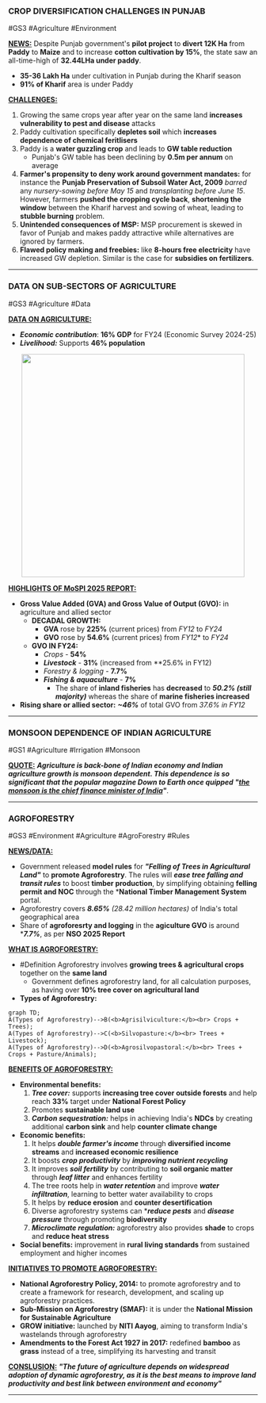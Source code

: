 ### CROP DIVERSIFICATION CHALLENGES IN PUNJAB
#GS3 #Agriculture #Environment 

<b><u>NEWS:</u></b> Despite Punjab government's **pilot project** to **divert 12K Ha** from **Paddy** to **Maize** and to increase **cotton cultivation by 15%**, the state saw an all-time-high of **32.44LHa under paddy**.
- **35-36 Lakh Ha** under cultivation in Punjab during the Kharif season
- **91% of Kharif** area is under Paddy 

<b><u>CHALLENGES:</u></b>
1. Growing the same crops year after year on the same land **increases vulnerability to pest and disease** attacks
2. Paddy cultivation specifically **depletes soil** which **increases dependence of chemical feritlisers**
3. Paddy is a **water guzzling crop** and leads to **GW table reduction**
	- Punjab's GW table has been declining by **0.5m per annum** on average
4. **Farmer's propensity to deny work around government mandates:** for instance the **Punjab Preservation of Subsoil Water Act, 2009** *barred* any *nursery-sowing before May 15* and *transplanting before June 15*. However, farmers **pushed the cropping cycle back**, **shortening the window** between the Kharif harvest and sowing of wheat, leading to **stubble burning** problem.
5. **Unintended consequences of MSP:** MSP procurement is skewed in favor of Punjab and makes paddy attractive while alternatives are ignored by farmers.
6. **Flawed policy making and freebies:** like **8-hours free electricity** have increased GW depletion. Similar is the case for **subsidies on fertilizers**.
---
### DATA ON SUB-SECTORS OF AGRICULTURE
#GS3 #Agriculture #Data 

<b><u>DATA ON AGRICULTURE:</u></b>
- ***Economic contribution***: **16% GDP** for FY24 (Economic Survey 2024-25)
-  ***Livelihood:*** Supports **46% population**
<p align="center"><img src="AgricultureGVAData.jpg" alt="" width="450"/></p>

<b><u>HIGHLIGHTS OF MoSPI 2025 REPORT:</u></b>
- **Gross Value Added (GVA) and Gross Value of Output (GVO):** in agriculture and allied sector 
	- **DECADAL GROWTH:**
		- **GVA** rose by **225%** (current prices) from *FY12* to *FY24*
		- **GVO** rose by **54.6%** (current prices) from *FY12** to *FY24*
	- **GVO IN FY24:**
		- *Crops* - **54%**
		- ***Livestock*** - **31%** (increased from **25.6% in FY12)
		- *Forestry & logging* - **7.7%**
		- ***Fishing & aquaculture*** - **7%**
			- The share of **inland fisheries** has **decreased** to ***50.2% (still majority)*** whereas the share of **marine fisheries increased**
- **Rising share or allied sector:** ***~46%*** of total GVO from *37.6% in FY12*

---
### MONSOON DEPENDENCE OF INDIAN AGRICULTURE
#GS1 #Agriculture #Irrigation #Monsoon

<b><u>QUOTE:</u></b> ***Agriculture is back-bone of Indian economy and Indian agriculture growth is monsoon dependent. This dependence is so significant that the popular magazine Down to Earth once quipped "<b><i><u>the monsoon is the chief finance minister of India</u></i></b>"***.

---
### AGROFORESTRY
#GS3 #Environment #Agriculture #AgroForestry #Rules

<b><u>NEWS/DATA:</u></b>
- Government released **model rules** for ***"Felling of Trees in Agricultural Land"*** to **promote Agroforestry**. The rules will ***ease tree falling and transit rules*** to boost **timber production**, by simplifying obtaining **felling permit and NOC** through the ***National Timber Management System** portal.
- Agroforestry covers ***8.65%** (28.42 million hectares)* of India's total geographical area
- Share of **agroforesrty and logging** in the **agiculture GVO** is around ****7.7%***, as per **NSO 2025 Report** 

<b><u>WHAT IS AGROFORESTRY:</b></u>
- #Definition Agroforestry involves **growing trees & agricultural crops** together on the **same land**
	- Government defines agroforestry land, for all calculation purposes, as having over **10% tree cover on agricultural land**
- **Types of Agroforestry:**
```mermaid
graph TD;
A(Types of Agroforestry)-->B(<b>Agrisilviculture:</b><br> Crops + Trees);
A(Types of Agroforestry)-->C(<b>Silvopasture:</b><br> Trees + Livestock);
A(Types of Agroforestry)-->D(<b>Agrosilvopastoral:</b><br> Trees + Crops + Pasture/Animals);
```

<b><u>BENEFITS OF AGROFORESTRY:</b></u>
- **Environmental benefits:** 
	1. ***Tree cover:*** supports **increasing tree cover outside forests** and help reach **33%** target under **National Forest Policy** 
	2. Promotes **sustainable land use**
	3. ***Carbon sequestration:*** helps in achieving India's **NDCs** by creating additional **carbon sink** and help **counter climate change**
- **Economic benefits:** 
	1. It helps ***double farmer's income*** through **diversified income streams** and **increased economic resilience**
	2. It boosts ***crop productivity*** by ***improving nutrient recycling***
	3. It improves ***soil fertility*** by contributing to **soil organic matter** through ***leaf litter*** and enhances fertility
	4. The tree roots help in ***water retention*** and improve ***water infiltration***, learning to better water availability to crops
	5. It helps by **reduce erosion** and **counter desertification**
	6. Diverse agroforestry systems can ****reduce pests*** and ***disease pressure*** through promoting **biodiversity**
	7. ***Microclimate regulation:*** agroforestry also provides **shade** to crops and **reduce heat stress**
- **Social benefits:** improvement in **rural living standards** from sustained employment and higher incomes
 
<b><u>INITIATIVES TO PROMOTE AGROFORESTRY:</u></b>
- **National Agroforestry Policy, 2014:** to promote agroforestry and to create a framework for research, development, and scaling up agroforestry practices.
- **Sub-Mission on Agroforestry (SMAF):** it is under the **National Mission for Sustainable Agriculture**
- **GROW initiative:** launched by **NITI Aayog**, aiming to transform India's wastelands through agroforestry
- **Amendments to the Forest Act 1927 in 2017:** redefined **bamboo** as **grass** instead of a tree, simplifying its harvesting and transit

<b><u>CONSLUSION:</u></b> ***"The future of agriculture depends on widespread adoption of dynamic agroforestry, as it is the best means to improve land productivity and best link between environment and economy"***

---
